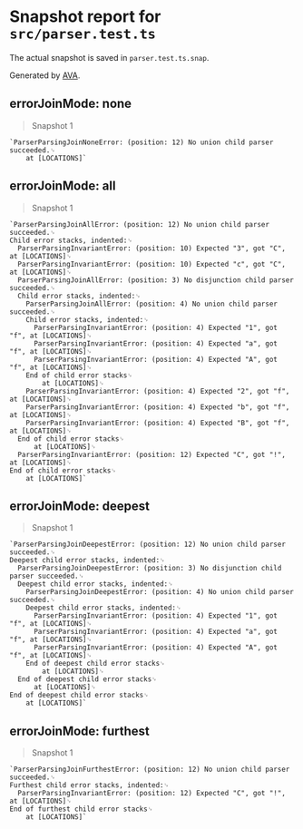 # Snapshot report for `src/parser.test.ts`

The actual snapshot is saved in `parser.test.ts.snap`.

Generated by [AVA](https://avajs.dev).

## errorJoinMode: none

> Snapshot 1

    `ParserParsingJoinNoneError: (position: 12) No union child parser succeeded.␊
        at [LOCATIONS]`

## errorJoinMode: all

> Snapshot 1

    `ParserParsingJoinAllError: (position: 12) No union child parser succeeded.␊
    Child error stacks, indented:␊
      ParserParsingInvariantError: (position: 10) Expected "3", got "C", at [LOCATIONS]␊
      ParserParsingInvariantError: (position: 10) Expected "c", got "C", at [LOCATIONS]␊
      ParserParsingJoinAllError: (position: 3) No disjunction child parser succeeded.␊
      Child error stacks, indented:␊
        ParserParsingJoinAllError: (position: 4) No union child parser succeeded.␊
        Child error stacks, indented:␊
          ParserParsingInvariantError: (position: 4) Expected "1", got "f", at [LOCATIONS]␊
          ParserParsingInvariantError: (position: 4) Expected "a", got "f", at [LOCATIONS]␊
          ParserParsingInvariantError: (position: 4) Expected "A", got "f", at [LOCATIONS]␊
        End of child error stacks␊
            at [LOCATIONS]␊
        ParserParsingInvariantError: (position: 4) Expected "2", got "f", at [LOCATIONS]␊
        ParserParsingInvariantError: (position: 4) Expected "b", got "f", at [LOCATIONS]␊
        ParserParsingInvariantError: (position: 4) Expected "B", got "f", at [LOCATIONS]␊
      End of child error stacks␊
          at [LOCATIONS]␊
      ParserParsingInvariantError: (position: 12) Expected "C", got "!", at [LOCATIONS]␊
    End of child error stacks␊
        at [LOCATIONS]`

## errorJoinMode: deepest

> Snapshot 1

    `ParserParsingJoinDeepestError: (position: 12) No union child parser succeeded.␊
    Deepest child error stacks, indented:␊
      ParserParsingJoinDeepestError: (position: 3) No disjunction child parser succeeded.␊
      Deepest child error stacks, indented:␊
        ParserParsingJoinDeepestError: (position: 4) No union child parser succeeded.␊
        Deepest child error stacks, indented:␊
          ParserParsingInvariantError: (position: 4) Expected "1", got "f", at [LOCATIONS]␊
          ParserParsingInvariantError: (position: 4) Expected "a", got "f", at [LOCATIONS]␊
          ParserParsingInvariantError: (position: 4) Expected "A", got "f", at [LOCATIONS]␊
        End of deepest child error stacks␊
            at [LOCATIONS]␊
      End of deepest child error stacks␊
          at [LOCATIONS]␊
    End of deepest child error stacks␊
        at [LOCATIONS]`

## errorJoinMode: furthest

> Snapshot 1

    `ParserParsingJoinFurthestError: (position: 12) No union child parser succeeded.␊
    Furthest child error stacks, indented:␊
      ParserParsingInvariantError: (position: 12) Expected "C", got "!", at [LOCATIONS]␊
    End of furthest child error stacks␊
        at [LOCATIONS]`
